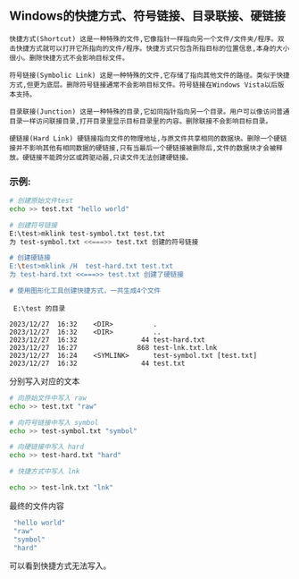 ## Windows的快捷方式、符号链接、目录联接、硬链接


    快捷方式(Shortcut) 这是一种特殊的文件,它像指针一样指向另一个文件/文件夹/程序。双击快捷方式就可以打开它所指向的文件/程序。快捷方式只包含所指目标的位置信息,本身的大小很小。删除快捷方式不会影响目标文件。

    符号链接(Symbolic Link) 这是一种特殊的文件,它存储了指向其他文件的路径。类似于快捷方式,但更为底层。删除符号链接通常不会影响目标文件。符号链接在Windows Vista以后版本支持。

    目录联接(Junction) 这是一种特殊的目录,它如同指针指向另一个目录。用户可以像访问普通目录一样访问联接目录,打开目录里显示目标目录里的内容。删除联接不会影响目标目录。

    硬链接(Hard Link) 硬链接指向文件的物理地址,与原文件共享相同的数据块。删除一个硬链接并不影响其他有相同数据的硬链接,只有当最后一个硬链接被删除后,文件的数据块才会被释放。硬链接不能跨分区或跨驱动器,只读文件无法创建硬链接。

### 示例:

```sh
# 创建原始文件test
echo >> test.txt "hello world"

# 创建符号链接
E:\test>mklink test-symbol.txt test.txt
为 test-symbol.txt <<===>> test.txt 创建的符号链接

# 创建硬链接
E:\test>mklink /H  test-hard.txt test.txt
为 test-hard.txt <<===>> test.txt 创建了硬链接

# 使用图形化工具创建快捷方式，一共生成4个文件

```

```
 E:\test 的目录

2023/12/27  16:32    <DIR>          .
2023/12/27  16:32    <DIR>          ..
2023/12/27  16:32                44 test-hard.txt
2023/12/27  16:27               868 test-lnk.txt.lnk
2023/12/27  16:24    <SYMLINK>      test-symbol.txt [test.txt]
2023/12/27  16:32                44 test.txt
```

分别写入对应的文本
```sh
# 向原始文件中写入 raw
echo >> test.txt "raw"

# 向符号链接中写入 symbol
echo >> test-symbol.txt "symbol"

# 向硬链接中写入 hard
echo >> test-hard.txt "hard"

# 快捷方式中写人 lnk

echo >> test-lnk.txt "lnk"

```

最终的文件内容
```sh
 "hello world"
 "raw"
 "symbol"
 "hard"
```

可以看到快捷方式无法写入。